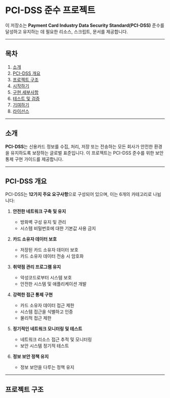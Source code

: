 # PCI-DSS 준수 프로젝트

이 저장소는 **Payment Card Industry Data Security Standard(PCI-DSS)** 준수를 달성하고 유지하는 데 필요한 리소스, 스크립트, 문서를 제공합니다.

---

## 목차

1. [소개](#소개)  
2. [PCI-DSS 개요](#pci-dss-개요)  
3. [프로젝트 구조](#프로젝트-구조)  
4. [시작하기](#시작하기)  
5. [구현 세부사항](#구현-세부사항)  
6. [테스트 및 검증](#테스트-및-검증)  
7. [기여하기](#기여하기)  
8. [라이선스](#라이선스)  

---

## 소개

**PCI-DSS**는 신용카드 정보를 수집, 처리, 저장 또는 전송하는 모든 회사가 안전한 환경을 유지하도록 보장하는 글로벌 표준입니다. 이 프로젝트는 PCI-DSS 준수를 위한 보안 통제 구현 가이드를 제공합니다.

---

## PCI-DSS 개요

PCI-DSS는 **12가지 주요 요구사항**으로 구성되어 있으며, 이는 6개의 카테고리로 나뉩니다:

1. **안전한 네트워크 구축 및 유지**  
   - 방화벽 구성 유지 및 관리  
   - 시스템 비밀번호에 대한 기본값 사용 금지  

2. **카드 소유자 데이터 보호**  
   - 저장된 카드 소유자 데이터 보호  
   - 카드 소유자 데이터 전송 시 암호화  

3. **취약점 관리 프로그램 유지**  
   - 악성코드로부터 시스템 보호  
   - 안전한 시스템 및 애플리케이션 개발  

4. **강력한 접근 통제 구현**  
   - 카드 소유자 데이터 접근 제한  
   - 시스템 접근을 식별하고 인증  
   - 물리적 접근 제한  

5. **정기적인 네트워크 모니터링 및 테스트**  
   - 네트워크 리소스 접근 추적 및 모니터링  
   - 보안 시스템 정기적 테스트  

6. **정보 보안 정책 유지**  
   - 정보 보안을 다루는 정책 유지  

---

## 프로젝트 구조


